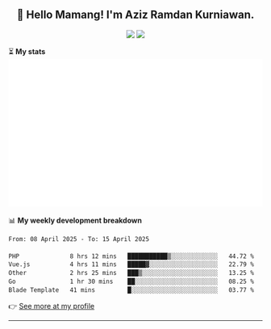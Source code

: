 <h2 align="center">👋 Hello Mamang! I'm Aziz Ramdan Kurniawan.</h2>  
<p align="center">
  <img src="https://komarev.com/ghpvc/?username=azizramdan">
  <img src="https://wakatime.com/badge/user/90056fa0-4c31-4eca-954e-2a3ac05896f9.svg">
</p>
    
⏳ **My stats**  
![](https://raw.githubusercontent.com/azizramdan/github-stats/master/generated/overview.svg#gh-dark-mode-only)

📊 **My weekly development breakdown**
<!--START_SECTION:waka-->

```txt
From: 08 April 2025 - To: 15 April 2025

PHP              8 hrs 12 mins   ███████████▒░░░░░░░░░░░░░   44.72 %
Vue.js           4 hrs 11 mins   █████▓░░░░░░░░░░░░░░░░░░░   22.79 %
Other            2 hrs 25 mins   ███▒░░░░░░░░░░░░░░░░░░░░░   13.25 %
Go               1 hr 30 mins    ██░░░░░░░░░░░░░░░░░░░░░░░   08.25 %
Blade Template   41 mins         █░░░░░░░░░░░░░░░░░░░░░░░░   03.77 %
```

<!--END_SECTION:waka-->
👉 [See more at my profile](https://wakatime.com/@azizramdan)
***
